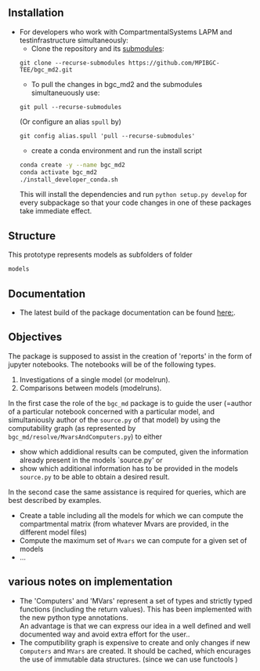
## Installation
* For developers who work with CompartmentalSystems LAPM and testinfrastructure simultaneously: 
   * Clone the repository and its [submodules](https://git-scm.com/book/en/v2/Git-Tools-Submodules):
   ```
   git clone --recurse-submodules https://github.com/MPIBGC-TEE/bgc_md2.git 
   ```
   * To pull the changes in bgc_md2 and the submodules simultaneuously use:
   ```
   git pull --recurse-submodules
   ```
   (Or configure an alias ```spull``` by)
   ```
   git config alias.spull 'pull --recurse-submodules'
   ```
   * create a conda environment and run the install script    
   ```bash 
   conda create -y --name bgc_md2
   conda activate bgc_md2
   ./install_developer_conda.sh 
   ```
   This will install the dependencies and run ```python setup.py develop``` for every subpackage so that your code changes  in one of these packages take immediate effect.
   
## Structure
This prototype represents models as subfolders of folder 
```bash
models
```
## Documentation
* The latest build of the package documentation can be found [here:](https://mpibgc-tee.github.io/bgc_md2/).


## Objectives
The package is supposed to assist in the creation of 'reports' in the form of jupyter notebooks.
The notebooks will be of the following types.
1. Investigations of a single model (or modelrun).
1. Comparisons between models (modelruns).

In the first case the role of the `bgc_md` package is to guide the user (=author of a particular notebook concerned with a particular model, and simultaniously author of the `source.py` of that model) by using the computability graph (as represented by `bgc_md/resolve/MvarsAndComputers.py`) to either
* show which addidional results can be computed, given the information already present in the models `source.py' or
* show which additional information has to be provided in the models `source.py` to be able to obtain a desired result.

In the second case the same assistance is required for queries, which are best described by examples. 
* Create a table including all the models for which we can compute the compartmental matrix (from whatever Mvars are provided, in the different model files)
* Compute the maximum set of `Mvars` we can compute for a given set of models
* ...



## various notes on implementation

* The 'Computers' and 'MVars' represent a set of types and strictly typed
  functions (including the return values).
  This has been implemented with the new python type annotations.  
  An advantage is that we can express our
  idea in a well defined and well documented way and avoid extra effort for the
  user..  
* The computibility graph is expensive to create and only changes if new
  `Computers` and `MVars` are created.  It should be cached, which encurages
  the use of immutable data structures. (since we can use functools )

   


